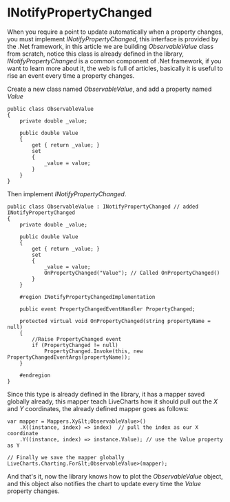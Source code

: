 # INotifyPropertyChanged

When you require a point to update automatically when a property changes, you must implement *INotifyPropertyChanged*, this interface is provided by the .Net framework, in this article we are building *ObservableValue* class from scratch, notice this class is already defined in the library, *INotifyPropertyChanged* is a common component of .Net framework, if you want to learn more about it, the web is full of articles, basically it is useful to rise an event every time a property changes.

Create a new class named *ObservableValue*, and add a property named *Value*

```
public class ObservableValue
{
    private double _value;

    public double Value
    {
        get { return _value; }
        set
        {
            _value = value;
        }
    }
}
```

Then implement *INotifyPropertyChanged*.

```
public class ObservableValue : INotifyPropertyChanged // added INotifyPropertyChanged
{
    private double _value;

    public double Value
    {
        get { return _value; }
        set
        {
            _value = value;
            OnPropertyChanged("Value"); // Called OnPropertyChanged()
        }
    }
    
    #region INotifyPropertyChangedImplementation
    
    public event PropertyChangedEventHandler PropertyChanged;
    
    protected virtual void OnPropertyChanged(string propertyName = null)
    {
        //Raise PropertyChanged event
        if (PropertyChanged != null) 
            PropertyChanged.Invoke(this, new PropertyChangedEventArgs(propertyName));
    }
    
    #endregion
}
```

Since this type is already defined in the library,  it has a mapper saved globally already, this mapper teach LiveCharts how it should pull out the *X* and *Y* coordinates, the already defined mapper goes as follows:

```
var mapper = Mappers.Xy&lt;ObservableValue>()
    .X((instance, index) => index)  // pull the index as our X coordinate
    .Y((instance, index) => instance.Value); // use the Value property as Y

// Finally we save the mapper globally
LiveCharts.Charting.For&lt;ObservableValue>(mapper);
```

And that's it, now the library knows how to plot the *ObservableValue* object, and this object also notifies the chart to update every time the *Value* property changes.